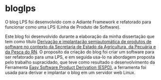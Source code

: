# bloglps
O blog LPS foi desenvolvido com o Adiante Framework e refatorado para funcionar como uma LPS (Linha de Produto de Software). 

Este blog foi desenvolvido durante a elaboração da minha dissertação que tem como título [Derivação e implantação semiautomática de produtos de software no contexto da Secretaria de Estado da Agricultura, da Pecuária e da Pesca do RN](https://repositorio.ufrn.br/jspui/handle/123456789/26737). O proposito da criação do blog foi criar um software para ser refatorado para uma LPS, e em seguida usa-lo na abordagem proposta pelo trabalho supracidado, que teve como resultado o desenvolvimento da Ferramenta [Easy Software Product Derivation (ESPD)](https://github.com/lordjack/easy-software-product-derivation), a ferramenta foi usada para derivar e implantar o blog em um servidor web Linux.
